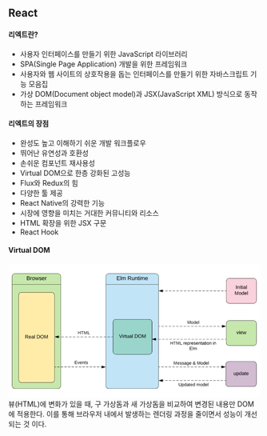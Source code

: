 ## React
#### 리엑트란?
  - 사용자 인터페이스를 만들기 위한 JavaScript 라이브러리
  - SPA(Single Page Application) 개발을 위한 프레임워크
  - 사용자와 웹 사이트의 상호작용을 돕는 인터페이스를 만들기 위한 자바스크립트 기능 모음집
  - 가상 DOM(Document object model)과 JSX(JavaScript XML) 방식으로 동작하는 프레임워크
#### 리엑트의 장점
  - 완성도 높고 이해하기 쉬운 개발 워크플로우
  - 뛰어난 유연성과 호환성
  - 손쉬운 컴포넌트 재사용성
  - Virtual DOM으로 한층 강화된 고성능
  - Flux와 Redux의 힘
  - 다양한 툴 제공
  - React Native의 강력한 기능
  - 시장에 영향을 미치는 거대한 커뮤니티와 리소스
  - HTML 확장을 위한 JSX 구문
  - React Hook 
#### Virtual DOM
  ![alt text](<Virtual DOM.png>)
  뷰(HTML)에 변화가 있을 때, 구 가상돔과 새 가상돔을 비교하여 변경된 내용만 DOM에 적용한다. 이를 통해 브라우저 내에서 발생하는 렌더링 과정을 줄이면서 성능이 개선되는 것 이다.
